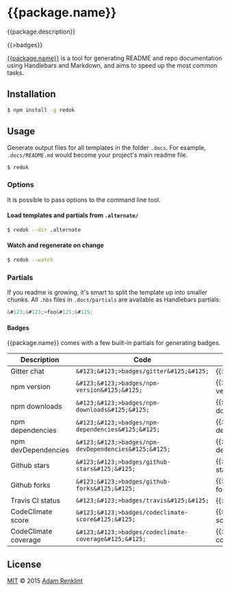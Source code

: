 {{package.name}}
====

{{package.description}}

{{>badges}}

[{{package.name}}]({{npm.url}}) is a tool for generating README and repo documentation using Handlebars and Markdown, and aims to speed up the most common tasks.

## Installation

```sh
$ npm install -g redok
```

## Usage

Generate output files for all templates in the folder ```.docs```. For example, ```.docs/README.md``` would become your project's main readme file.

```
$ redok
```

### Options

It is possible to pass options to the command line tool.

#### Load templates and partials from ```.alternate/```

```sh
$ redok --dir .alternate
```

#### Watch and regenerate on change

```sh
$ redok --watch
```

### Partials

If you readme is growing, it's smart to split the template up into smaller chunks. All ```.hbs``` files in ```.docs/partials``` are available as Handlebars partials:

```js
&#123;&#123;>foo&#125;&#125;
```

#### Badges

{{package.name}} comes with a few built-in partials for generating badges.

|Description|Code|Example|
|---|---|---|
|Gitter chat|```&#123;&#123;>badges/gitter&#125;&#125;```|{{>badges/gitter}}|
|npm version|```&#123;&#123;>badges/npm-version&#125;&#125;```|{{>badges/npm-version}}|
|npm downloads|```&#123;&#123;>badges/npm-downloads&#125;&#125;```|{{>badges/npm-downloads}}|
|npm dependencies|```&#123;&#123;>badges/npm-dependencies&#125;&#125;```|{{>badges/npm-dependencies}}|
|npm devDependencies|```&#123;&#123;>badges/npm-devDependencies&#125;&#125;```|{{>badges/npm-devDependencies}}|
|Github stars|```&#123;&#123;>badges/github-stars&#125;&#125;```|{{>badges/github-stars}}|
|Github forks|```&#123;&#123;>badges/github-forks&#125;&#125;```|{{>badges/github-forks}}|
|Travis CI status|```&#123;&#123;>badges/travis&#125;&#125;```|{{>badges/travis}}|
|CodeClimate score|```&#123;&#123;>badges/codeclimate-score&#125;&#125;```|{{>badges/codeclimate-score}}|
|CodeClimate coverage|```&#123;&#123;>badges/codeclimate-coverage&#125;&#125;```|{{>badges/codeclimate-coverage}}|

## License

[MIT]({{github.url}}/blob/master/LICENSE.md) © 2015 [Adam Renklint](http://adamrenklint.com)
